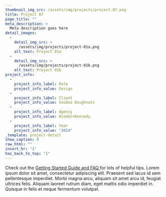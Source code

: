 ```yaml
---
thumbnail_img_src: /assets/img/projects/project-07.png
title: Project 07
page_title: ""
meta_description: >
  Meta description goes here
detail_images:
  - 
    detail_img_src: >
      /assets/img/projects/project-01a.png
    alt_text: Project 01a
  - 
    detail_img_src: >
      /assets/img/projects/project-01b.png
    alt_text: Project 01b
project_info:
  - 
    project_info_label: Role
    project_info_value: Design
  - 
    project_info_label: Client
    project_info_value: Voodoo Doughnuts
  - 
    project_info_label: Agency
    project_info_value: Wieden+Kennedy
  - 
    project_info_label: Year
    project_info_value: "2014"
_template: project-detail
show_caption: 0
raw_html: ""
insert_hr: "1"
has_back_to_top: "1"
---
```

Check out the <a href="http://www.typeandgrids.com/support" target="_blank">Getting Started Guide and FAQ <i class="fa fa-external-link"></i></a> for lots of helpful tips. Lorem ipsum dolor sit amet, consectetur adipiscing elit. Praesent sed lacus id sem pellentesque imperdiet. Morbi magna arcu, aliquam sit amet arcu id, feugiat ultrices felis. Aliquam laoreet rutrum diam, eget mattis odio imperdiet in. Quisque in felis et neque fermentum volutpat.